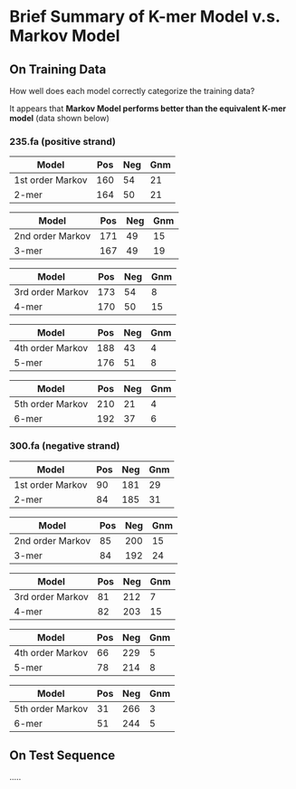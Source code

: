# Brief Summary of K-mer Model v.s. Markov Model

## On Training Data

How well does each model correctly categorize the training data?

It appears that **Markov Model performs better than the equivalent K-mer model** (data shown below)

### 235.fa (positive strand)
| Model | Pos | Neg | Gnm |
| ----- | --- | --- | --- |
| 1st order Markov| 160 | 54 | 21 |
| 2-mer | 164 | 50 | 21 |

| Model | Pos | Neg | Gnm |
| ----- | --- | --- | --- |
| 2nd order Markov| 171 | 49 | 15 |
| 3-mer | 167 | 49 | 19 |

| Model | Pos | Neg | Gnm |
| ----- | --- | --- | --- |
| 3rd order Markov| 173 | 54 | 8 |
| 4-mer | 170 | 50 | 15 |

| Model | Pos | Neg | Gnm |
| ----- | --- | --- | --- |
| 4th order Markov| 188 | 43 | 4 |
| 5-mer | 176 | 51 | 8 |

| Model | Pos | Neg | Gnm |
| ----- | --- | --- | --- |
| 5th order Markov| 210 | 21 | 4 |
| 6-mer | 192 | 37 | 6 |

### 300.fa (negative strand)

| Model | Pos | Neg | Gnm |
| ----- | --- | --- | --- |
| 1st order Markov| 90 | 181 | 29 |
| 2-mer | 84 | 185 | 31 |

| Model | Pos | Neg | Gnm |
| ----- | --- | --- | --- |
| 2nd order Markov| 85 | 200 | 15 |
| 3-mer | 84 | 192 | 24 |

| Model | Pos | Neg | Gnm |
| ----- | --- | --- | --- |
| 3rd order Markov| 81 | 212 | 7 |
| 4-mer | 82 | 203 | 15 |

| Model | Pos | Neg | Gnm |
| ----- | --- | --- | --- |
| 4th order Markov| 66 | 229 | 5 |
| 5-mer | 78 | 214 | 8 |

| Model | Pos | Neg | Gnm |
| ----- | --- | --- | --- |
| 5th order Markov| 31 | 266 | 3 |
| 6-mer | 51 | 244 | 5 |

## On Test Sequence
.....
